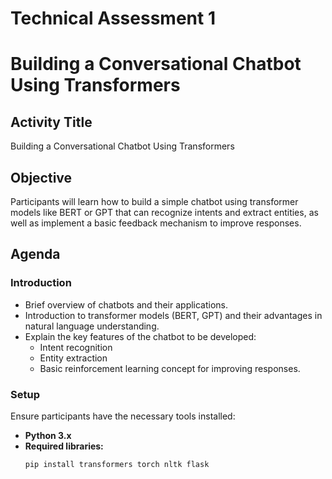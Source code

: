 # Technical Assessment 1

# Building a Conversational Chatbot Using Transformers

## Activity Title
Building a Conversational Chatbot Using Transformers

## Objective
Participants will learn how to build a simple chatbot using transformer models like BERT or GPT that can recognize intents and extract entities, as well as implement a basic feedback mechanism to improve responses.

## Agenda

### Introduction
- Brief overview of chatbots and their applications.
- Introduction to transformer models (BERT, GPT) and their advantages in natural language understanding.
- Explain the key features of the chatbot to be developed:
  - Intent recognition
  - Entity extraction
  - Basic reinforcement learning concept for improving responses.

### Setup
Ensure participants have the necessary tools installed:
- **Python 3.x**
- **Required libraries:** 
  ```bash
  pip install transformers torch nltk flask
